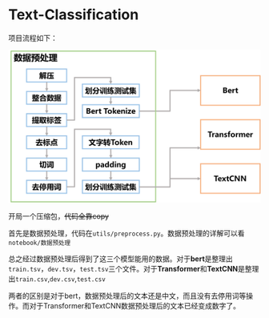# Text-Classification

项目流程如下：

![](notebook/images/项目流程图.png)

开局一个压缩包，~~代码全靠copy~~

首先是数据预处理，代码在`utils/preprocess.py`。数据预处理的详解可以看`notebook/数据预处理`

总之经过数据预处理后得到了这三个模型能用的数据。对于**bert**是整理出`train.tsv`，`dev.tsv`，`test.tsv`三个文件。对于**Transformer**和**TextCNN**是整理出`train.csv`,`dev.csv`,`test.csv`

两者的区别是对于bert，数据预处理后的文本还是中文，而且没有去停用词等操作。而对于Transformer和TextCNN数据预处理后的文本已经变成数字了。
